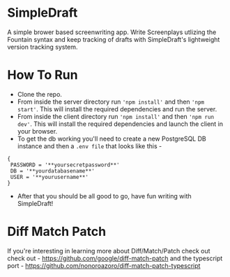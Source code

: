 # SimpleDraft

A simple brower based screenwriting app. Write Screenplays utlizing the Fountain syntax and keep tracking of drafts with SimpleDraft's lightweight version tracking system. 

# How To Run

* Clone the repo.
* From inside the server directory run ```'npm install'``` and then ```'npm start'```. This will install the required dependencies and run the server.
* From inside the client directory run ```'npm install'``` and then ```'npm run dev'```. This will install the required dependencies and launch the client in your browser.
* To get the db working you'll need to create a new PostgreSQL DB instance and then a ```.env file``` that looks like this -

```plaintext
{
 PASSWORD = '**yoursecretpassword**'
 DB = '**yourdatabasename**'
 USER = '**yourusername**'
}
```

* After that you should be all good to go, have fun writing with SimpleDraft!

# Diff Match Patch

If you're interesting in learning more about Diff/Match/Patch check out check out - https://github.com/google/diff-match-patch and the typescript port - https://github.com/nonoroazoro/diff-match-patch-typescript
